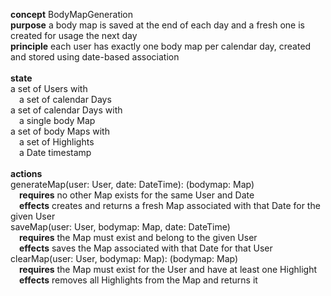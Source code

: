 **concept** BodyMapGeneration <br />
**purpose** a body map is saved at the end of each day and a fresh one is created for usage the next day <br />
**principle** each user has exactly one body map per calendar day, created and stored using date-based association <br />
<br />
**state** <br />
a set of Users with <br />
 a set of calendar Days <br />
a set of calendar Days with <br />
 a single body Map <br />
a set of body Maps with <br />
 a set of Highlights <br />
 a Date timestamp <br />
<br />
**actions** <br />
generateMap(user: User, date: DateTime): (bodymap: Map) <br />
 **requires** no other Map exists for the same User and Date <br />
 **effects** creates and returns a fresh Map associated with that Date for the given User <br />
saveMap(user: User, bodymap: Map, date: DateTime) <br />
 **requires** the Map must exist and belong to the given User <br />
 **effects** saves the Map associated with that Date for that User <br />
clearMap(user: User, bodymap: Map): (bodymap: Map) <br />
 **requires** the Map must exist for the User and have at least one Highlight <br />
 **effects** removes all Highlights from the Map and returns it <br />
